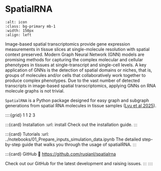# SpatialRNA   

```{image} ../figures/spatialrna_icon2.png
:alt: icon
:class: bg-primary mb-1
:width: 150px
:align: left
```

Image-based spatial transcriptomics provide gene expression measurements in tissue slices at single-molecule resolution with spatial context preserved. Modern Graph Neural Network (GNN) models are promising methods for capturing the complex molecular and cellular phenotypes in tissues at single-transcript and single-cell levels. A key application of GNNs is the detection of spatial domains or niches, that is, groups of molecules and/or cells that collaboratively work together to produce complex phenotypes. Due to the vast number of detected transcripts in image-based spatial transcriptomics, applying GNNs on RNA molecule graphs is not trivial. 

`SpatialRNA` is a Python package designed for easy graph and subgraph generations from spatial RNA molecules in tissue samples ([Lyu et al,2025](https://doi.org/10.1101/2025.03.20.644258)).


::::{grid} 1 1 2 3

:::{card} Installation 
:url: install
Check out the installation guide.
:::

:::{card} Tutorials
:url: ../notebooks/01_Prepare_inputs_simulation_data.ipynb
The detailed step-by-step guide that walks you through the usage of spatialRNA.
:::


:::{card} GitHub
:link: https://github.com/ruqianl/spatialrna

Check out our GitHub for the latest development and raising issues.
:::
::::

